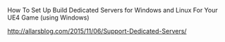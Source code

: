 How To Set Up Build Dedicated Servers for Windows and Linux For Your UE4 Game (using Windows)

<http://allarsblog.com/2015/11/06/Support-Dedicated-Servers/>

